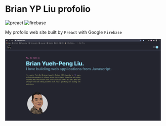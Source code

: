 # Brian YP Liu profolio

<img src="https://camo.githubusercontent.com/dfb3b3de15a507f42db1411072235d165df4e3054da384aab55d52151485472d/68747470733a2f2f7261776769742e636f6d2f6f6f6164652f617765736f6d652d7072656163742f6d61737465722f7072656163742d6c6f676f2e737667" alt="preact" height="70">
<img src="https://firebase.google.com/downloads/brand-guidelines/PNG/logo-built_white.png" alt="firebase" height="70">

My profolio web site built by `Preact` with Google `Firebase`

<img src="src/assets/images/brianypliu.png" alt="brianypliu">
